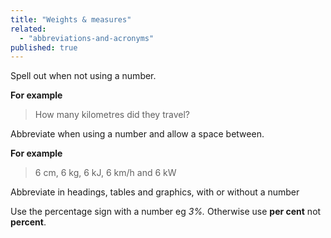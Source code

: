```yaml
---
title: "Weights & measures"
related: 
  - "abbreviations-and-acronyms"
published: true
---
```


Spell out when not using a number.

**For example**

> How many kilometres did they travel?

Abbreviate when using a number and allow a space between.

**For example**

> 6 cm, 6 kg, 6 kJ, 6 km/h and 6 kW

Abbreviate in headings, tables and graphics, with or without a number

Use the percentage sign with a number eg *3%.* Otherwise use **per cent** not **percent**.
